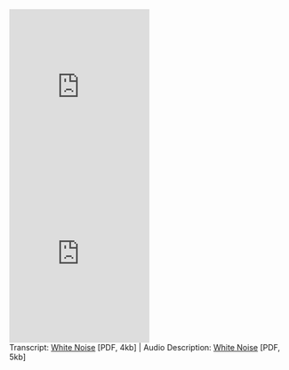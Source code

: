 <div class="resource-group">
  <div class="resource-media grid-row grid-gap-lg">
    <div class="desktop:grid-col-6" style="width: 50%;">
      <iframe width="100%" height="300px" src="https://www.youtube.com/embed/ScMzIvxBSi4" title="White Noise" frameborder="no" scrolling="no" allow="accelerometer; autoplay; clipboard-write; encrypted-media; gyroscope; picture-in-picture; web-share" allowfullscreen>
      </iframe>
    </div>
    <div class="desktop:grid-col-6" style="width: 50%;">
      <iframe width="100%" height="300px" src="https://www.youtube.com/embed/ScMzIvxBSi4" title="White Noise" frameborder="no" scrolling="no" allow="accelerometer; autoplay; clipboard-write; encrypted-media; gyroscope; picture-in-picture; web-share" allowfullscreen>
      </iframe>
    </div>
  </div>
  <div class="resource-info">
    Transcript: <a href="//assets.ctfassets.net/tues7aklmpmt/2oRKyd27cdKum1UqKD7WWO/1919186a7766e7e69aeeeafb23381c40/a-pdf-placeholder.pdf">White Noise</a> [PDF, 4kb] | Audio Description:  <a href="//assets.ctfassets.net/tues7aklmpmt/2oRKyd27cdKum1UqKD7WWO/1919186a7766e7e69aeeeafb23381c40/a-pdf-placeholder.pdf">White Noise</a> [PDF, 5kb]
  </div>
</div>